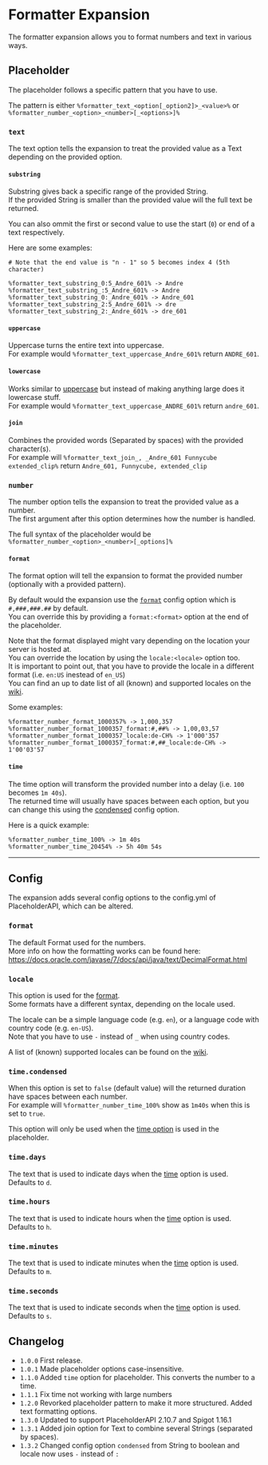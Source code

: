 [wiki]: https://wiki.powerplugins.net/wiki/formatter-expansion

# Formatter Expansion
The formatter expansion allows you to format numbers and text in various ways.

## Placeholder
The placeholder follows a specific pattern that you have to use.  

The pattern is either `%formatter_text_<option[_option2]>_<value>%` or `%formatter_number_<option>_<number>[_<options>]%`

### `text`
The text option tells the expansion to treat the provided value as a Text depending on the provided option.

#### `substring`
Substring gives back a specific range of the provided String.  
If the provided String is smaller than the provided value will the full text be returned.

You can also ommit the first or second value to use the start (`0`) or end of a text respectively.

Here are some examples:  
```
# Note that the end value is "n - 1" so 5 becomes index 4 (5th character)

%formatter_text_substring_0:5_Andre_601% -> Andre
%formatter_text_substring_:5_Andre_601% -> Andre
%formatter_text_substring_0:_Andre_601% -> Andre_601
%formatter_text_substring_2:5_Andre_601% -> dre
%formatter_text_substring_2:_Andre_601% -> dre_601
```

#### `uppercase`
Uppercase turns the entire text into uppercase.  
For example would `%formatter_text_uppercase_Andre_601%` return `ANDRE_601`.

#### `lowercase`
Works similar to [uppercase](#uppercase) but instead of making anything large does it lowercase stuff.  
For example would `%formatter_text_uppercase_ANDRE_601%` return `andre_601`.

#### `join`
Combines the provided words (Separated by spaces) with the provided character(s).  
For example will `%formatter_text_join_, _Andre_601 Funnycube extended_clip%` return `Andre_601, Funnycube, extended_clip`

### `number`
The number option tells the expansion to treat the provided value as a number.  
The first argument after this option determines how the number is handled.

The full syntax of the placeholder would be `%formatter_number_<option>_<number>[_options]%`

#### `format`
The format option will tell the expansion to format the provided number (optionally with a provided pattern).

By default would the expansion use the [`format`](#format-1) config option which is `#,###,###.##` by default.  
You can override this by providing a `format:<format>` option at the end of the placeholder.

Note that the format displayed might vary depending on the location your server is hosted at.  
You can override the location by using the `locale:<locale>` option too.  
It is important to point out, that you have to provide the locale in a different format (i.e. `en:US` inestead of `en_US`)  
You can find an up to date list of all (known) and supported locales on the [wiki].

Some examples:  
```
%formatter_number_format_1000357% -> 1,000,357
%formatter_number_format_1000357_format:#,##% -> 1,00,03,57
%formatter_number_format_1000357_locale:de-CH% -> 1'000'357
%formatter_number_format_1000357_format:#,##_locale:de-CH% -> 1'00'03'57
```

#### `time`
The time option will transform the provided number into a delay (i.e. `100` becomes `1m 40s`).  
The returned time will usually have spaces between each option, but you can change this using the [condensed](#timecondensed) config option.

Here is a quick example:  
```
%formatter_number_time_100% -> 1m 40s
%formatter_number_time_20454% -> 5h 40m 54s
```

----
## Config
The expansion adds several config options to the config.yml of PlaceholderAPI, which can be altered.

### `format`
The default Format used for the numbers.  
More info on how the formatting works can be found here: https://docs.oracle.com/javase/7/docs/api/java/text/DecimalFormat.html

### `locale`
This option is used for the [format](#format).  
Some formats have a different syntax, depending on the locale used.

The locale can be a simple language code (e.g. `en`), or a language code with country code (e.g. `en-US`).  
Note that you have to use `-` instead of `_` when using country codes.

A list of (known) supported locales can be found on the [wiki].

### `time.condensed`
When this option is set to `false` (default value) will the returned duration have spaces between each number.  
For example will `%formatter_number_time_100%` show as `1m40s` when this is set to `true`.

This option will only be used when the [time option](#time) is used in the placeholder.

### `time.days`
The text that is used to indicate days when the [time](#time) option is used.  
Defaults to `d`.

### `time.hours`
The text that is used to indicate hours when the [time](#time) option is used.  
Defaults to `h`.

### `time.minutes`
The text that is used to indicate minutes when the [time](#time) option is used.  
Defaults to `m`.

### `time.seconds`
The text that is used to indicate seconds when the [time](#time) option is used.  
Defaults to `s`.

## Changelog
- `1.0.0` First release.
- `1.0.1` Made placeholder options case-insensitive.
- `1.1.0` Added `time` option for placeholder. This converts the number to a time.
- `1.1.1` Fix time not working with large numbers
- `1.2.0` Revorked placeholder pattern to make it more structured. Added text formatting options.
- `1.3.0` Updated to support PlaceholderAPI 2.10.7 and Spigot 1.16.1
- `1.3.1` Added join option for Text to combine several Strings (separated by spaces).
- `1.3.2` Changed config option `condensed` from String to boolean and locale now uses `-` instead of `:`